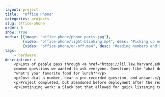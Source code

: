 ```yaml
---
layout: project
title:  "Office Phone"
categories: projects
slug: office-phone
order: 5
show: true
media: [{image: "office-phone/phone-parts.jpg"}, 
        {video: "office-phone/light-blinking.mp4", desc: "Picking up number from rotary dial, switching on LED", type: "video"},
        {video: "office-phone/on-off.mp4", desc: "Reading numbers and recording whether rotary dial is currently being used using LEDs", type: "video"}]
tags: 
    - hardware
description: >-
    <p>Lots of people pass through <a href="https://lil.law.harvard.edu">LIL</a>. This was a small sketch to record
    common questions we wanted to ask everyone. Questions like "what does your dream library look like?", and 
    "what's your favorite food for lunch?"</p>
    <p>Just dial a number, hear a pre-recorded question, and answer.</p>
    <p>Project completed, but abandoned before deployment after the realization that sharing a phone between a lot of people is a health hazard (in 2018).</p>
    <p>Continuing work: a Slack bot that allowed for quick listening to previously recorded answers.</p>
---
```

